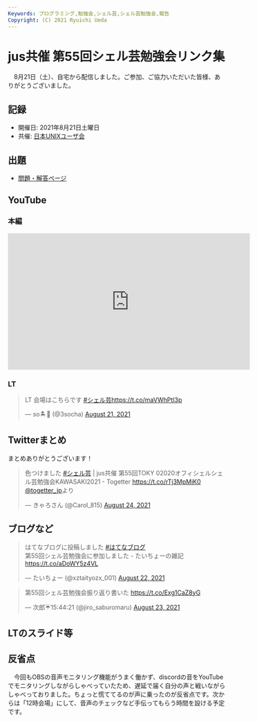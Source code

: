```yaml
---
Keywords: プログラミング,勉強会,シェル芸,シェル芸勉強会,報告
Copyright: (C) 2021 Ryuichi Ueda
---
```


# jus共催 第55回シェル芸勉強会リンク集


　8月21日（土）、自宅から配信しました。ご参加、ご協力いただいた皆様、ありがとうございました。


## 記録

* 開催日: 2021年8月21日土曜日
* 共催: [日本UNIXユーザ会](https://www.jus.or.jp/)


## 出題

* [問題・解答ページ](/?post=shellgei_55)


## YouTube

### 本編

<iframe width="560" height="315" src="https://www.youtube.com/embed/videoseries?list=PLbUh9y6MXvjf-FW4iv6iXYguSL7h3Zg0s" frameborder="0" allow="autoplay; encrypted-media" allowfullscreen></iframe>

### LT

<blockquote class="twitter-tweet" data-partner="tweetdeck"><p lang="ja" dir="ltr">LT 会場はこちらです <a href="https://twitter.com/hashtag/%E3%82%B7%E3%82%A7%E3%83%AB%E8%8A%B8?src=hash&amp;ref_src=twsrc%5Etfw">#シェル芸</a><a href="https://t.co/maVWhPtI3p">https://t.co/maVWhPtI3p</a></p>&mdash; so🏝🦊 (@3socha) <a href="https://twitter.com/3socha/status/1428982394648813568?ref_src=twsrc%5Etfw">August 21, 2021</a></blockquote>
<script async src="https://platform.twitter.com/widgets.js" charset="utf-8"></script>


## Twitterまとめ

まとめありがとうございます！

<blockquote class="twitter-tweet"><p lang="ja" dir="ltr">色つけました <a href="https://twitter.com/hashtag/%E3%82%B7%E3%82%A7%E3%83%AB%E8%8A%B8?src=hash&amp;ref_src=twsrc%5Etfw">#シェル芸</a> | jus共催 第55回TOKY 02020オフィシェルシェル芸勉強会KAWASAKI2021 - Togetter <a href="https://t.co/rTj3MpMiK0">https://t.co/rTj3MpMiK0</a> <a href="https://twitter.com/togetter_jp?ref_src=twsrc%5Etfw">@togetter_jp</a>より</p>&mdash; きゃろさん (@Carol_815) <a href="https://twitter.com/Carol_815/status/1430059629547900930?ref_src=twsrc%5Etfw">August 24, 2021</a></blockquote> <script async src="https://platform.twitter.com/widgets.js" charset="utf-8"></script>

## ブログなど

<blockquote class="twitter-tweet" data-partner="tweetdeck"><p lang="ja" dir="ltr">はてなブログに投稿しました <a href="https://twitter.com/hashtag/%E3%81%AF%E3%81%A6%E3%81%AA%E3%83%96%E3%83%AD%E3%82%B0?src=hash&amp;ref_src=twsrc%5Etfw">#はてなブログ</a><br>第55回シェル芸勉強会に参加しました - たいちょーの雑記 <a href="https://t.co/aDoWY5z4VL">https://t.co/aDoWY5z4VL</a></p>&mdash; たいちょー (@xztaityozx_001) <a href="https://twitter.com/xztaityozx_001/status/1429316187716943883?ref_src=twsrc%5Etfw">August 22, 2021</a></blockquote>

<blockquote class="twitter-tweet" data-partner="tweetdeck"><p lang="ja" dir="ltr">第55回シェル芸勉強会振り返り書いた <a href="https://t.co/Exg1CaZ8yG">https://t.co/Exg1CaZ8yG</a></p>&mdash; 次郎☔️15:44:21 (@jiro_saburomaru) <a href="https://twitter.com/jiro_saburomaru/status/1429804240424235010?ref_src=twsrc%5Etfw">August 23, 2021</a></blockquote>


## LTのスライド等


## 反省点

　今回もOBSの音声モニタリング機能がうまく働かず、discordの音をYouTubeでモニタリングしながらしゃべっていたため、遅延で届く自分の声と戦いながらしゃべっておりました。ちょっと慌ててるのが声に乗ったのが反省点です。次からは「12時会場」にして、音声のチェックなど手伝ってもらう時間を設ける予定です。

